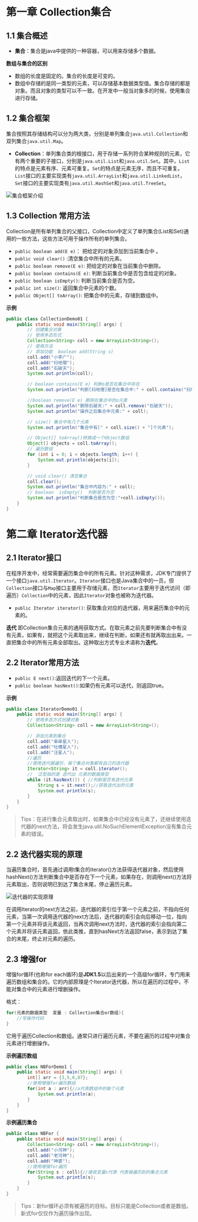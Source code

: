 # 第一章 Collection集合

## 1.1 集合概述

* **集合**：集合是java中提供的一种容器，可以用来存储多个数据。

**数组与集合的区别**

* 数组的长度是固定的。集合的长度是可变的。
* 数组中存储的是同一类型的元素，可以存储基本数据类型值。集合存储的都是对象。而且对象的类型可以不一致。在开发中一般当对象多的时候，使用集合进行存储。

## 1.2  集合框架

集合按照其存储结构可以分为两大类，分别是单列集合`java.util.Collection`和双列集合`java.util.Map`。

* **Collection**：单列集合类的根接口，用于存储一系列符合某种规则的元素，它有两个重要的子接口，分别是`java.util.List`和`java.util.Set`。其中，`List`的特点是元素有序、元素可重复。`Set`的特点是元素无序，而且不可重复。`List`接口的主要实现类有`java.util.ArrayList`和`java.util.LinkedList`，`Set`接口的主要实现类有`java.util.HashSet`和`java.util.TreeSet`。

![集合框架介绍](./images/集合框架介绍.bmp)

## 1.3 Collection 常用方法

Collection是所有单列集合的父接口，Collection中定义了单列集合(List和Set)通用的一些方法，这些方法可用于操作所有的单列集合。

* `public boolean add(E e)`：  把给定的对象添加到当前集合中 。
* `public void clear()` :清空集合中所有的元素。
* `public boolean remove(E e)`: 把给定的对象在当前集合中删除。
* `public boolean contains(E e)`: 判断当前集合中是否包含给定的对象。
* `public boolean isEmpty()`: 判断当前集合是否为空。
* `public int size()`: 返回集合中元素的个数。
* `public Object[] toArray()`: 把集合中的元素，存储到数组中。

**示例**

```java
public class CollectionDemo01 {
    public static void main(String[] args) {
        // 创建集合对象
        // 使用多态形式
        Collection<String> coll = new ArrayList<String>();
        // 使用方法
        // 添加功能  boolean add(String s)
        coll.add("小李广");
        coll.add("扫地僧");
        coll.add("石破天");
        System.out.println(coll);

        // boolean contains(E e) 判断o是否在集合中存在
        System.out.println("判断[扫地僧]是否在集合中:" + coll.contains("扫地僧"));

        //boolean remove(E e) 删除在集合中的o元素
        System.out.println("删除石破天:" + coll.remove("石破天"));
        System.out.println("操作之后集合中元素:" + coll);

        // size() 集合中有几个元素
        System.out.println("集合中有[" + coll.size() + "]个元素");

        // Object[] toArray()转换成一个Object数组
        Object[] objects = coll.toArray();
        // 遍历数组
        for (int i = 0; i < objects.length; i++) {
            System.out.println(objects[i]);
        }

        // void clear() 清空集合
        coll.clear();
        System.out.println("集合中内容为:" + coll);
        // boolean  isEmpty()  判断是否为空
        System.out.println("判断集合是否为空:"+coll.isEmpty());
    }
}
```

# 第二章 Iterator迭代器

## 2.1 Iterator接口

在程序开发中，经常需要遍历集合中的所有元素。针对这种需求，JDK专门提供了一个接口`java.util.Iterator`。`Iterator`接口也是Java集合中的一员，但`Collection`接口与`Map`接口主要用于存储元素，而`Iterator`主要用于迭代访问（即遍历）`Collection`中的元素，因此`Iterator`对象也被称为迭代器。

* `public Iterator iterator()`: 获取集合对应的迭代器，用来遍历集合中的元素的。

**迭代**
即Collection集合元素的通用获取方式。在取元素之前先要判断集合中有没有元素，如果有，就把这个元素取出来，继续在判断，如果还有就再取出出来。一直把集合中的所有元素全部取出。这种取出方式专业术语称为**迭代**。

## 2.2 Iterator常用方法

* `public E next()`:返回迭代的下一个元素。
* `public boolean hasNext()`:如果仍有元素可以迭代，则返回true。

**示例**

```java
public class IteratorDemo01 {
    public static void main(String[] args) {
        // 使用多态方式创建对象
        Collection<String> coll = new ArrayList<String>();

        // 添加元素到集合
        coll.add("串串星人");
        coll.add("吐槽星人");
        coll.add("汪星人");
        //遍历
        //使用迭代器遍历，每个集合对象都有自己的迭代器
        Iterator<String> it = coll.iterator();
        //  泛型指的是 迭代出 元素的数据类型
        while (it.hasNext()) { //判断是否有迭代元素
            String s = it.next();//获取迭代出的元素
            System.out.println(s);
        }
    }
}
```

> Tips：在进行集合元素取出时，如果集合中已经没有元素了，还继续使用迭代器的next方法，将会发生java.util.NoSuchElementException没有集合元素的错误。

## 2.2 迭代器实现的原理

当遍历集合时，首先通过调用t集合的iterator()方法获得迭代器对象，然后使用hashNext()方法判断集合中是否存在下一个元素，如果存在，则调用next()方法将元素取出，否则说明已到达了集合末尾，停止遍历元素。

![迭代器的实现原理](./images/迭代器的实现原理.bmp)

在调用Iterator的next方法之前，迭代器的索引位于第一个元素之前，不指向任何元素，当第一次调用迭代器的next方法后，迭代器的索引会向后移动一位，指向第一个元素并将该元素返回，当再次调用next方法时，迭代器的索引会指向第二个元素并将该元素返回，依此类推，直到hasNext方法返回false，表示到达了集合的末尾，终止对元素的遍历。

## 2.3 增强for

增强for循环(也称for each循环)是**JDK1.5**以后出来的一个高级for循环，专门用来遍历数组和集合的。它的内部原理是个Iterator迭代器，所以在遍历的过程中，不能对集合中的元素进行增删操作。

格式：

```java
for(元素的数据类型  变量 : Collection集合or数组){ 
  	//写操作代码
}
```

它用于遍历Collection和数组。通常只进行遍历元素，不要在遍历的过程中对集合元素进行增删操作。

**示例遍历数组**

```java
public class NBForDemo1 {
    public static void main(String[] args) {
		int[] arr = {3,5,6,87};
        //使用增强for遍历数组
		for(int a : arr){//a代表数组中的每个元素
			System.out.println(a);
        }
    }
}
```

**示例遍历集合**

```java
public class NBFor {
    public static void main(String[] args) {        
    	Collection<String> coll = new ArrayList<String>();
    	coll.add("小河神");
    	coll.add("老河神");
    	coll.add("神婆");
    	//使用增强for遍历
    	for(String s : coll){//接收变量s代表 代表被遍历到的集合元素
    		System.out.println(s);
    	}
    }
}
```

> Tips：新for循环必须有被遍历的目标。目标只能是Collection或者是数组。新式for仅仅作为遍历操作出现。